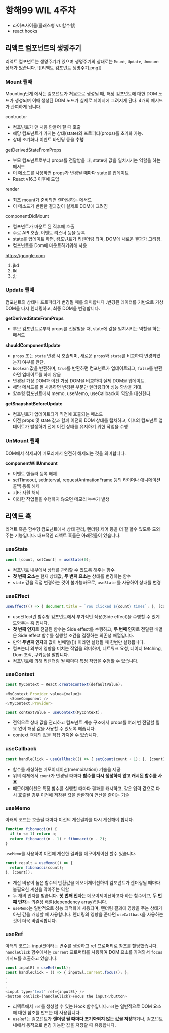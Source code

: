 # 항해99 WIL 4주차
- 라이프사이클(클래스형 vs 함수형)
- react hooks
## 리액트 컴포넌트의 생명주기
리액트 컴포넌트는 생명주기가 있으며 생명주기의 상태로는 `Mount`, `Update`, `Unmount` 상태가 있습니다.
![[리액트 컴포넌트 생명주기.png]]

### Mount 될때
Mounting단계 에서는 컴포넌트가 처음으로 생성될 때, 해당 컴포넌트에 대한 DOM 노드가 생성되며 이때 생성된 DOM 노드가 실제로 페이지에 그려지게 된다. 4개의 메서드가 관여하게 됩니다.

contructor
- 컴포넌트가 맨 처음 만들어 질 때 호출
- 해당 컴포넌트가 가지는 상태(state)와 프로퍼티(props)를 초기화 가능.
- 상태 초기화나 이벤트 바인딩 등을 **수행**

getDerivedStateFromProps
- 부모 컴포넌트로부터 props를 전달받을 때, state에 값을 일치시키는 역할을 하는 메서드
- 이 메소드를 사용하면 props가 변경될 때마다 state를 업데이트
- React v16.3 이후에 도입

render
- 최초 mount가 준비되면 렌더링하는 메서드
- 이 메소드가 반환한 결과값이 실제로 DOM에 그려짐

componentDidMount
- 컴포넌트가 마운트 된 직후에 호출
- 주로 API 호출, 이벤트 리스너 등을 등록
- state를 업데이트 하면, 컴포넌트가 리렌더링 되며, DOM에 새로운 결과가 그려짐.
- 컴포넌트를 Dom에 마운트하기위해 사용

https://google.com
1. jkd
2. lkl
3. ;l;



### Update 될때
컴포넌트의 상태나 프로퍼티가 변경될 때를 의미합니다 .변경된 데이터를 기반으로 가상 DOM을 다시 렌더링하고, 최종 DOM을 변경합니다.

**getDerivedStateFromProps**
- 부모 컴포넌트로부터 props를 전달받을 때, state에 값을 일치시키는 역할을 하는 메서드

**shouldComponentUpdate**
- `props` 또는 `state` 변경 시 호출되며, 새로운 `props`와 `state`를 비교하여 변경되었는지 여부를 판단.
- `boolean` 값을 반환하며, `true`를 반환하면 컴포넌트가 업데이트되고, `false`를 반환하면 업데이트를 하지 않음
- 변경된 가상 DOM과 이전 가상 DOM을 비교하여 실제 DOM을 업데이트.
- 해당 메서드를 잘 사용하면 변경된 부분만 렌더링되어 성능 향상을 기대.
- 함수형 컴포넌트에서 memo, useMemo, useCallback이 역할을 대신한다.

**getSnapshotBeforeUpdate**
- 컴포넌트가 업데이트되기 직전에 호출되는 메소드
- 이전 props 및 state 값과 함께 이전의 DOM 상태를 캡처하고, 이후의 컴포넌트 업데이트가 발생하기 전에 이전 상태를 유지하기 위한 작업을 수행
### UnMount 될때

DOM에서 삭제되어 메모리에서 완전히 해제되는 것을 의미합니다.

**componentWillUnmount**
-  이벤트 핸들러 등록 해제
-  setTimeout, setInterval, requestAnimationFrame 등의 타이머나 애니메이션 콜백 등록 해제
-  기타 자원 해제
- 이러한 작업들을 수행하지 않으면 메모리 누수가 발생


## 리액트 훅
리액트 훅은 함수형 컴포넌트에서 상태 관리, 렌더링 제어 등을 더 잘 할수 있도록 도와주는 기능입니다. 대표적인 리액트 훅들은 아래것들이 있습니다.
### useState
```javascript
const [count, setCount] = useState(0);
```
- 컴포넌트 내부에서 상태를 관리할 수 있도록 해주는 함수
- **첫 번째 요소**는 현재 상태값, **두 번째 요소**는 상태를 변경하는 함수
- `state` 값을 직접 변경하는 것이 불가능하므로, `useState`  를   사용하여 상태를 변경
### useEffect
```javascript
useEffect(() => { document.title = `You clicked ${count} times`; }, [count]); // 두번째 인자값이 count이므로 count의 값이 변경될 때만 실행
```
- useEffect란 함수형 컴포넌트에서 부가적인 작용(Side effect)을 수행할 수 있게 도와주는 훅 입니다.
- **첫 번째 인자**로 전달된 함수는 Side effect를 수행하고, **두 번째 인자**로 전달된 배열은 Side effect 함수를 실행할 조건을 결정하는 의존성 배열입니다.
- 만약 **두번째 인자**의 값이 빈배열([]) 이라면 실행될 때 한번만 실행됩니다.
- 컴포는터 외부에 영향을 미치는 작업을 의미하며, 네트워크 요청, 데이터 fetching, Dom 조작, 쿠키등을 말합니다.
- 컴포넌트에 의해 리렌더링 될 때마다 특정 작업을 수행할 수 있습니다.

### useContext
```javascript
const MyContext = React.createContext(defaultValue);

<MyContext.Provider value={value}>
  <SomeComponent />
</MyContext.Provider>

const contextValue = useContext(MyContext);

```
- 전역으로 상태 값을 관리하고 컴포넌트 계층 구조에서 props를 여러 번 전달할 필요 없이 해당 값을 사용할 수 있도록 해줍니다.
- context 객체의 값을 직접 가져올 수 있습니다.

### useCallback
```javascript
const handleClick = useCallback(() => { setCount(count + 1); }, [count]);
```
- 함수를 캐싱하는 메모이제이션(memoization) 기술을 제공
- 위의 예제에서 `count`가 변경될 때마다 **함수를 다시 생성하지 않고 캐시된 함수를 사용**
- 메모이제이션은 특정 함수를 실행할 때마다 결과를 캐시하고, 같은 입력 값으로 다시 호출될 경우 이전에 저장된 값을 반환하여 연산을 줄이는 기술

### useMemo
아래의 코드는 호출될 때마다 이전의 계산결과를 다시 계산해야 합니다.
```javascript
function fibonacci(n) {
  if (n <= 1) return n;
  return fibonacci(n - 1) + fibonacci(n - 2);
}
```

`useMemo`를 사용하여 이전에 계산한 결과를 메모이제이션 할수 있습니다.
```javascript
const result = useMemo(() => {
  return fibonacci(count);
}, [count]);
```

- 계산 비용이 높은 함수의 반환값을 메모이제이션하여 컴포넌트가 렌더링될 때마다 불필요한 계산을 막아주는 역할
- 두 개의 인자를 받습니다. **첫 번째 인자**는 메모이제이션하고자 하는 함수이고, **두 번째 인자**는 의존성 배열(dependency array)입니다.
- `useMemo`는 일반적으로 성능 최적화에 사용되며, 렌더링 결과에 영향을 주는 상태가 아닌 값을 캐싱할 때 사용합니다. 렌더링의 영향을 준다면 `useCallback`을 사용하는 것이 더욱 바람직합니다.

### useRef
아래의 코드는 inputEl이라는 변수를 생성하고 ref 프로퍼티로 참조를 할당했습니다. 
`handleClick` 함수에서는 `current` 프로퍼티를 사용하여 DOM 요소를 가져와서 `focus` 메서드를 호출하고 있습니다.
```javascript
const inputEl = useRef(null);
const handleClick = () => { inputEl.current.focus(); };
.
.
.
<input type="text" ref={inputEl} />
<button onClick={handleClick}>Focus the input</button>
```
- 리액트에서 `ref`를 생성할 수 있는 Hook 함수입니다.`ref`는 일반적으로 DOM 요소에 대한 참조를 만드는 데 사용됩니다.
- `useRef`는 컴포넌트가 **렌더링 될 때마다 초기화되지 않는 값을 저장**하거나, 컴포넌트 내에서 동적으로 변경 가능한 값을 저장할 때 유용합니다.